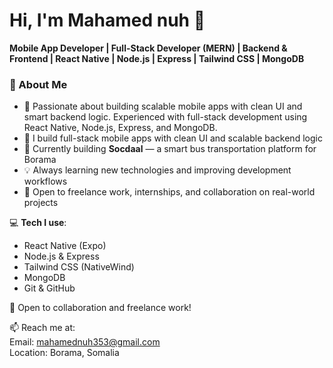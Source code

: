 # Hi, I'm Mahamed nuh 👋

**Mobile App Developer | Full-Stack Developer (MERN) | Backend & Frontend | React Native | Node.js | Express | Tailwind CSS | MongoDB**


### 🧠 About Me

- 🧠 Passionate about building scalable mobile apps with clean UI and smart backend logic. Experienced with full-stack development using React Native, Node.js, Express, and MongoDB.
- 🔨 I build full-stack mobile apps with clean UI and scalable backend logic  
- 🚌 Currently building **Socdaal** — a smart bus transportation platform for Borama  
- 💡 Always learning new technologies and improving development workflows  
- 🤝 Open to freelance work, internships, and collaboration on real-world projects

💻 **Tech I use**:
- React Native (Expo)
- Node.js & Express
- Tailwind CSS (NativeWind)
- MongoDB
- Git & GitHub

🚀 Open to collaboration and freelance work!

📫 Reach me at:  
Email: mahamednuh353@gmail.com  
Location: Borama, Somalia

